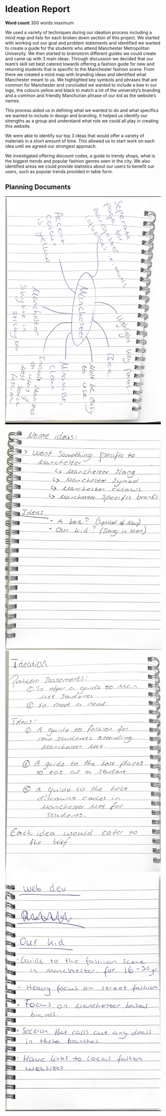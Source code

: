 # Ideation Report

**Word count** 300 words maximum

We used a variety of techniques during our ideation process including a mind map and lists for each broken down section of this project. We started with working out our goal and problem statements and identified we wanted to create a guide for the students who attend Manchester Metropolitan University. We then started to brainstorm different guides we could create and came up with 3 main ideas. Through discussion we decided that our team’s skill set best catered towards offering a fashion guide for new and returning students that is specific to the Manchester fashion scene. From there we created a mind map with branding ideas and identified what Manchester meant to us. We highlighted key symbols and phrases that are common for Manchester and concluded we wanted to include a bee in our logo, the colours yellow and black to match a lot of the university’s branding and a common and friendly Manchurian phrase of our kid as the website’s names. 


This process aided us in defining what we wanted to do and what specifics we wanted to include in design and branding. It helped us identify our strengths as a group and understand what role we could all play in creating this website. 


We were able to identify our top 3 ideas that would offer a variety of materials in a short amount of time. This allowed us to start work on each idea until we agreed our strongest approach. 


We investigated offering discount codes, a guide to trendy shops, what is the biggest trends and popular fashion genres seen in the city. We also identified areas we could provide statistics about our users to benefit our users, such as popular trends provided in table form. 

## Planning Documents

<img src="sp1-media/Brianstormonbranding.jpg" alt="Brainstormon Branding Mind Map" title="Brainstormon branding">

<img src="sp1-media/NameIdeas.jpg" alt="Name Ideas" title="Name Ideas">

<img src="sp1-media/ProblemStatement.jpg" alt="Problem Statement" title="Problem Statement">

<img src="sp1-media/WebsiteSpecific.jpg" alt="Website Specific" title="Website">

